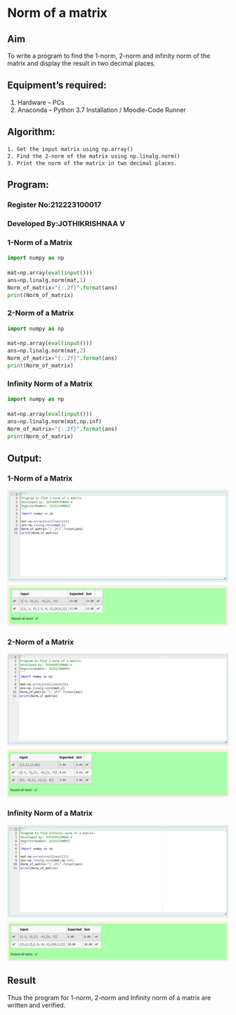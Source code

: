 # Norm of a matrix
## Aim
To write a program to find the 1-norm, 2-norm and infinity norm of the matrix and display the result in two decimal places.
## Equipment’s required:
1.	Hardware – PCs
2.	Anaconda – Python 3.7 Installation / Moodle-Code Runner
## Algorithm:
	1. Get the input matrix using np.array()   
    2. Find the 2-norm of the matrix using np.linalg.norm()
	3. Print the norm of the matrix in two decimal places.
## Program:

### Register No:212223100017
### Developed By:JOTHIKRISHNAA V

### 1-Norm of a Matrix
```Python
import numpy as np

mat=np.array(eval(input()))
ans=np.linalg.norm(mat,1)
Norm_of_matrix="{:.2f}".format(ans)
print(Norm_of_matrix)
```
### 2-Norm of a Matrix
```python
import numpy as np

mat=np.array(eval(input()))
ans=np.linalg.norm(mat,2)
Norm_of_matrix="{:.2f}".format(ans)
print(Norm_of_matrix)
```
### Infinity Norm of a Matrix
```python
import numpy as np

mat=np.array(eval(input()))
ans=np.linalg.norm(mat,np.inf)
Norm_of_matrix="{:.2f}".format(ans)
print(Norm_of_matrix)

```
## Output:
### 1-Norm of a Matrix
![1](<Screenshot 2023-12-31 152636.png>)
### 2-Norm of a Matrix
![2](<Screenshot 2023-12-31 152651.png>)
### Infinity Norm of a Matrix
![INF](<Screenshot 2023-12-31 152705.png>)

## Result
Thus the program for 1-norm, 2-norm and Infinity norm of a matrix are written and verified.
